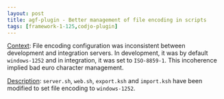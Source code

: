 ```yaml
---
layout: post
title: agf-plugin - Better management of file encoding in scripts
tags: [framework-1-125,codjo-plugin]
---
```

<u>Context</u>:
File encoding configuration was inconsistent between development and integration servers. In development, it was by default ```windows-1252``` and in integration, it was set to ```ISO-8859-1```.
This incoherence implied bad euro character management.

<u>Description</u>:
```server.sh```, ```web.sh```, ```export.ksh``` and ```import.ksh``` have been modified to set file encoding to ```windows-1252```.